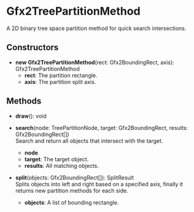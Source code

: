 # Gfx2TreePartitionMethod

A 2D binary tree space partition method for quick search intersections.
## Constructors
- **new Gfx2TreePartitionMethod**(rect: Gfx2BoundingRect, axis): Gfx2TreePartitionMethod   
   - **rect**: The partition rectangle.
   - **axis**: The partition split axis.
## Methods
- **draw**(): void   

- **search**(node: TreePartitionNode, target: Gfx2BoundingRect, results: Gfx2BoundingRect[])   
Search and return all objects that intersect with the target.
   - **node**
   - **target**: The target object.
   - **results**: All matching objects.

- **split**(objects: Gfx2BoundingRect[]): SplitResult   
Splits objects into left and right based on a specified axis, finally it returns new partition methods for each side.
   - **objects**: A list of bounding rectangle.
